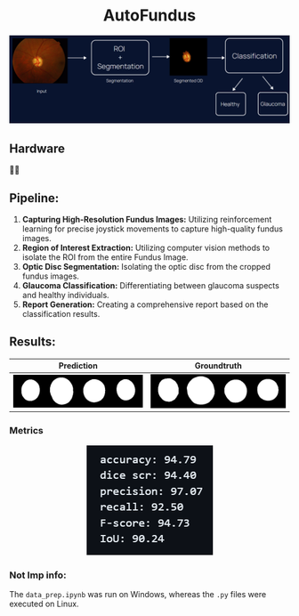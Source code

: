 <div align="center">

# AutoFundus

![Fundus Image](flow.png)

</div>

## Hardware
🫷🫸

## Pipeline:

1. **Capturing High-Resolution Fundus Images:** Utilizing reinforcement learning for precise joystick movements to capture high-quality fundus images.
2. **Region of Interest Extraction:** Utilizing computer vision methods to isolate the ROI from the entire Fundus Image.
3. **Optic Disc Segmentation:** Isolating the optic disc from the cropped fundus images.
4. **Glaucoma Classification:** Differentiating between glaucoma suspects and healthy individuals.
5. **Report Generation:** Creating a comprehensive report based on the classification results.

## Results:

| Prediction | Groundtruth |
|------------|-------------|
| ![Prediction Image](ppred_1.png) | ![Groundtruth Image](llabel_1.png) |

### Metrics
<div align="center">

![Metrics Image](metrics.png)

</div>

### Not Imp info:
The `data_prep.ipynb` was run on Windows, whereas the `.py` files were executed on Linux.
